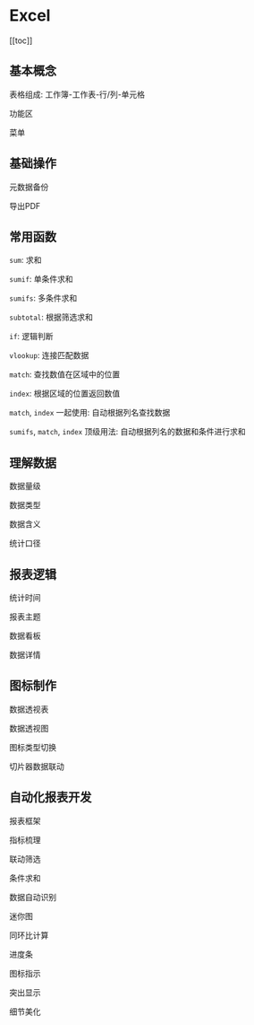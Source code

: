 # Excel

[[toc]]

## 基本概念

表格组成: 工作簿-工作表-行/列-单元格

功能区

菜单

## 基础操作

元数据备份

导出PDF


## 常用函数

`sum`: 求和

`sumif`: 单条件求和

`sumifs`: 多条件求和

`subtotal`: 根据筛选求和

`if`: 逻辑判断

`vlookup`: 连接匹配数据

`match`: 查找数值在区域中的位置

`index`: 根据区域的位置返回数值

`match`, `index` 一起使用: 自动根据列名查找数据

`sumifs`, `match`, `index` 顶级用法: 自动根据列名的数据和条件进行求和


## 理解数据

数据量级

数据类型

数据含义

统计口径


## 报表逻辑

统计时间

报表主题

数据看板

数据详情


## 图标制作

数据透视表

数据透视图

图标类型切换

切片器数据联动


## 自动化报表开发

报表框架

指标梳理

联动筛选

条件求和

数据自动识别

迷你图

同环比计算

进度条

图标指示

突出显示

细节美化

